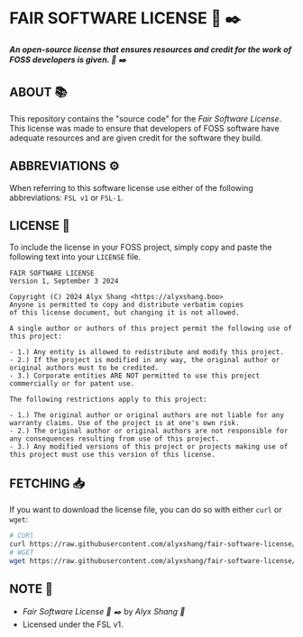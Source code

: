 # FAIR SOFTWARE LICENSE :scroll: :black_nib:

***An open-source license that ensures resources and credit for the work of FOSS developers is given. :scroll: :black_nib:***

## ABOUT :books:

This repository contains the "source code" for the *Fair Software License*. This license was made to ensure that developers of FOSS software have adequate resources and are given credit for the software they build.

## ABBREVIATIONS :gear:

When referring to this software license use either of the following abbreviations: `FSL v1` or `FSL-1`.

## LICENSE :scroll:

To include the license in your FOSS project, simply copy and paste the following text into your `LICENSE` file.

```Text
FAIR SOFTWARE LICENSE
Version 1, September 3 2024

Copyright (C) 2024 Alyx Shang <https://alyxshang.boo>
Anyone is permitted to copy and distribute verbatim copies
of this license document, but changing it is not allowed.

A single author or authors of this project permit the following use of this project:

- 1.) Any entity is allowed to redistribute and modify this project.
- 2.) If the project is modified in any way, the original author or original authors must to be credited.
- 3.) Corporate entities ARE NOT permitted to use this project commercially or for patent use.

The following restrictions apply to this project:

- 1.) The original author or original authors are not liable for any warranty claims. Use of the project is at one's own risk.
- 2.) The original author or original authors are not responsible for any consequences resulting from use of this project.
- 3.) Any modified versions of this project or projects making use of this project must use this version of this license.
```

## FETCHING :inbox_tray:

If you want to download the license file, you can do so with either `curl` or `wget`:

```bash
# CURl
curl https://raw.githubusercontent.com/alyxshang/fair-software-license/main/LICENSE
# WGET
wget https://raw.githubusercontent.com/alyxshang/fair-software-license/main/LICENSE
```

## NOTE :scroll:

- *Fair Software License :scroll: :black_nib:* by *Alyx Shang :black_heart:*
- Licensed under the FSL v1.